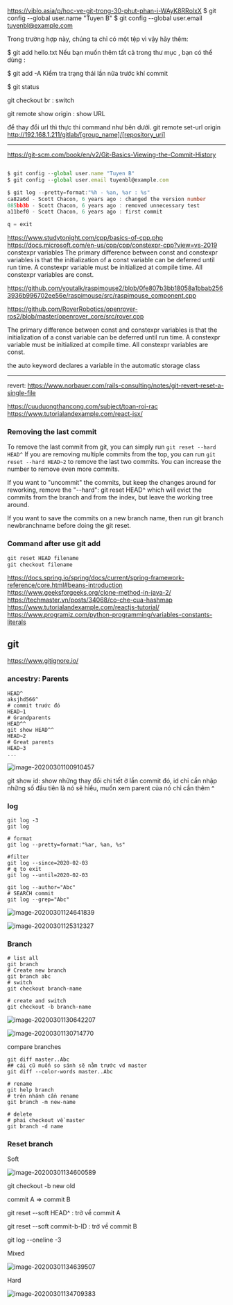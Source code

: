 https://viblo.asia/p/hoc-ve-git-trong-30-phut-phan-i-WAyK8RRolxX
$ git config --global user.name "Tuyen B"
$ git config --global user.email tuyenbl@example.com

Trong trường hợp này, chúng ta chỉ có một tệp vì vậy hãy thêm:

\$ git add hello.txt
Nếu bạn muốn thêm tất cả trong thư mục , bạn có thể dùng :

\$ git add -A
Kiểm tra trạng thái lần nữa trước khí commit

\$ git status

git checkout br : switch

git remote show origin : show URL

để thay đổi url thì thực thi command như bên dưới.
git remote set-url origin http://192.168.1.211/gitlab/[group_name]/[repository_uri]

---

https://git-scm.com/book/en/v2/Git-Basics-Viewing-the-Commit-History

```ts

$ git config --global user.name "Tuyen B"
$ git config --global user.email tuyenbl@example.com

$ git log --pretty=format:"%h - %an, %ar : %s"
ca82a6d - Scott Chacon, 6 years ago : changed the version number
085bb3b - Scott Chacon, 6 years ago : removed unnecessary test
a11bef0 - Scott Chacon, 6 years ago : first commit

q = exit
```

https://www.studytonight.com/cpp/basics-of-cpp.php
https://docs.microsoft.com/en-us/cpp/cpp/constexpr-cpp?view=vs-2019
constexpr variables
The primary difference between const and constexpr variables is that the initialization of a const variable can be deferred until run time. A constexpr variable must be initialized at compile time. All constexpr variables are const.

https://github.com/youtalk/raspimouse2/blob/0fe807b3bb18058a1bbab2563936b996702ee56e/raspimouse/src/raspimouse_component.cpp

https://github.com/RoverRobotics/openrover-ros2/blob/master/openrover_core/src/rover.cpp

The primary difference between const and constexpr variables is that the initialization of a const variable can be deferred until run time. A constexpr variable must be initialized at compile time. All constexpr variables are const.

the auto keyword declares a variable in the automatic storage class

---

revert:
https://www.norbauer.com/rails-consulting/notes/git-revert-reset-a-single-file

https://cuuduongthancong.com/subject/toan-roi-rac
https://www.tutorialandexample.com/react-jsx/

### Removing the last commit

To remove the last commit from git, you can simply run `git reset --hard HEAD^` If you are removing multiple commits from the top, you can run `git reset --hard HEAD~2` to remove the last two commits. You can increase the number to remove even more commits.

If you want to "uncommit" the commits, but keep the changes around for reworking, remove the "--hard": git reset HEAD^ which will evict the commits from the branch and from the index, but leave the working tree around.

If you want to save the commits on a new branch name, then run git branch newbranchname before doing the git reset.

### Command after use git add

```ts
git reset HEAD filename
git checkout filename

```

https://docs.spring.io/spring/docs/current/spring-framework-reference/core.html#beans-introduction
https://www.geeksforgeeks.org/clone-method-in-java-2/
https://techmaster.vn/posts/34068/co-che-cua-hashmap
https://www.tutorialandexample.com/reactjs-tutorial/
https://www.programiz.com/python-programming/variables-constants-literals

## git

https://www.gitignore.io/

### ancestry: Parents

```shell
HEAD^
aksjhd566^
# commit trước đó
HEAD~1
# Grandparents
HEAD^^
git show HEAD^^
HEAD~2
# Great parents
HEAD~3
...
```

![image-20200301100910457](./git.assets/image-20200301100910457.png)

git show id: show những thay đổi chi tiết ở lần commit đó, id chỉ cần nhập những số đầu tiên là nó sẽ hiểu, muốn xem parent của nó chỉ cần thêm ^

### log

```shell
git log -3
git log

# format
git log --pretty=format:"%ar, %an, %s"

#filter
git log --since=2020-02-03
# q to exit 
git log --until=2020-02-03

git log --author="Abc"
# SEARCH commit
git log --grep="Abc"
```

![image-20200301124641839](./git.assets/image-20200301124641839.png)  

![image-20200301125312327](./git.assets/image-20200301125312327.png)  

### Branch

```shell
# list all
git branch
# Create new branch
git branch abc
# switch
git checkout branch-name

# create and switch
git checkout -b branch-name

```

![image-20200301130642207](./git.assets/image-20200301130642207.png)  

![image-20200301130714770](./git.assets/image-20200301130714770.png)  

compare branches

```shell
git diff master..Abc
## cái cũ muốn so sánh sẽ nằm trước vd master
git diff --color-words master..Abc

# rename
git help branch
# trên nhánh cần rename
git branch -m new-name

# delete
# phai checkout về master
git branch -d name
```

### Reset branch

Soft

![image-20200301134600589](./git.assets/image-20200301134600589.png)  



git checkout -b new old

commit A => commit B

git reset --soft HEAD^ : trở về commit A

git reset --soft commit-b-ID : trở về commit B

git log --oneline -3

Mixed

![image-20200301134639507](./git.assets/image-20200301134639507.png)  



Hard

![image-20200301134709383](./git.assets/image-20200301134709383.png)  

